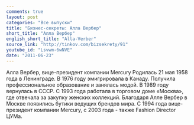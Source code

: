 ```yaml
---
comments: true
layout: post
categories: "Все выпуски"
title: "Бизнес-секреты: Алла Вербер"
short_title: "Алла Вербер"
english_short_title: "Alla-Verber"
source_link: "http://tinkov.com/bizsekrety/91"
youtube_id: "Lsvwm-6wNVE"
date: "2011-06-23"
---
```

Алла Вербер, вице-президент компании Mercury
Родилась 21 мая 1958 года в Ленинграде. В 1976 году эмигрировала в Канаду. Получила профессиональное образование и занялась модой. В 1989 году вернулась в СССР. С 1993 года работала в торговом доме «Москва», где отвечала за закупку женских коллекций. Благодаря Алле Вербер в Москве появились бутики ведущих брендов мира. С 1994 года вице-президент компании Mercury, с 2003 года - также Fashion Director ЦУМа.
